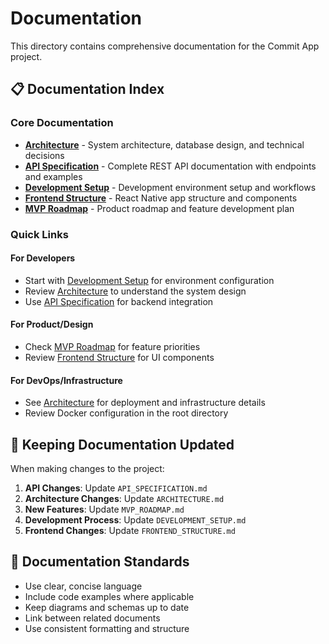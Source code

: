 # Documentation

This directory contains comprehensive documentation for the Commit App project.

## 📋 Documentation Index

### Core Documentation
- **[Architecture](./ARCHITECTURE.md)** - System architecture, database design, and technical decisions
- **[API Specification](./API_SPECIFICATION.md)** - Complete REST API documentation with endpoints and examples
- **[Development Setup](./DEVELOPMENT_SETUP.md)** - Development environment setup and workflows
- **[Frontend Structure](./FRONTEND_STRUCTURE.md)** - React Native app structure and components
- **[MVP Roadmap](./MVP_ROADMAP.md)** - Product roadmap and feature development plan

### Quick Links

#### For Developers
- Start with [Development Setup](./DEVELOPMENT_SETUP.md) for environment configuration
- Review [Architecture](./ARCHITECTURE.md) to understand the system design
- Use [API Specification](./API_SPECIFICATION.md) for backend integration

#### For Product/Design
- Check [MVP Roadmap](./MVP_ROADMAP.md) for feature priorities
- Review [Frontend Structure](./FRONTEND_STRUCTURE.md) for UI components

#### For DevOps/Infrastructure
- See [Architecture](./ARCHITECTURE.md) for deployment and infrastructure details
- Review Docker configuration in the root directory

## 🔄 Keeping Documentation Updated

When making changes to the project:

1. **API Changes**: Update `API_SPECIFICATION.md`
2. **Architecture Changes**: Update `ARCHITECTURE.md`
3. **New Features**: Update `MVP_ROADMAP.md`
4. **Development Process**: Update `DEVELOPMENT_SETUP.md`
5. **Frontend Changes**: Update `FRONTEND_STRUCTURE.md`

## 📝 Documentation Standards

- Use clear, concise language
- Include code examples where applicable
- Keep diagrams and schemas up to date
- Link between related documents
- Use consistent formatting and structure
